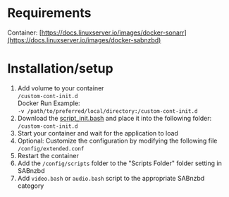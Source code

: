 # Requirements
Container: [https://docs.linuxserver.io/images/docker-sonarr](https://docs.linuxserver.io/images/docker-sabnzbd)<br>

# Installation/setup
1. Add volume to your container <br>
  `/custom-cont-init.d` <br>
  Docker Run Example: <br>
  `-v /path/to/preferred/local/directory:/custom-cont-init.d`
3. Download the [script_init.bash](https://github.com/RandomNinjaAtk/arr-scripts/blob/main/sabnzbd/scripts_init.bash) and place it into the following folder: `/custom-cont-init.d`
4. Start your container and wait for the application to load
5. Optional: Customize the configuration by modifying the following file `/config/extended.conf`
6. Restart the container
7. Add the `/config/scripts` folder to the "Scripts Folder" folder setting in SABnzbd
8. Add `video.bash` or `audio.bash` script to the appropriate SABnzbd category 
